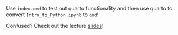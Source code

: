 
Use `index.qmd` to test out quarto functionality and then use quarto to convert `Intro_to_Python.ipynb` to `qmd`!

Confused? Check out the lecture [slides](https://hidyverse.github.io/quarto-reporting/)!